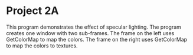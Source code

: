 Project 2A
==========

This program demonstrates the effect of specular lighting. The program creates one window with two sub-frames. The frame on the left uses GetColorMap to map the colors. The frame on the right uses GetColorMap to map the colors to textures.
